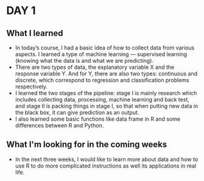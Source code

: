 # DAY 1

## What I learned
- In today’s course, I had a basic idea of how to collect data from various aspects. I learned a type of machine learning — supervised learning (knowing what the data is and what we are predicting). 
- There are two types of data, the explanatory variable X and the response variable Y. And for Y, there are also two types: continuous and discrete, which correspond to regression and classification problems respectively.
- I learned the two stages of the pipeline: stage I is mainly research which includes collecting data, processing, machine learning and back test, and stage II is packing things in stage I, so that when putting new data in the black box, it can give prediction as an output. 
- I also learned some basic functions like data frame in R and some differences between R and Python.

## What I'm looking for in the coming weeks
- In the next three weeks, I would like to learn more about data and how to use R to do more complicated instructions as well its applications in real life. 

